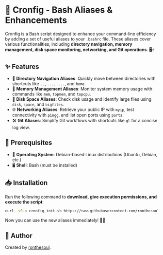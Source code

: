 # 🚀 Cronfig - Bash Aliases & Enhancements

Cronfig is a Bash script designed to enhance your command-line efficiency by adding a set of useful aliases to your `.bashrc` file. These aliases cover various functionalities, including **directory navigation, memory management, disk space monitoring, networking, and Git operations**. 🖥️⚡

## ✨ Features

- 📂 **Directory Navigation Aliases**: Quickly move between directories with shortcuts like `..`, `...`, `....`, and `home`.
- 🧠 **Memory Management Aliases**: Monitor system memory usage with commands like `mem`, `topmem`, and `topcpu`.
- 💾 **Disk Space Aliases**: Check disk usage and identify large files using `disk`, `space`, and `bigfiles`.
- 🌐 **Networking Aliases**: Retrieve your public IP with `myip`, test connectivity with `pingg`, and list open ports using `ports`.
- 🛠️ **Git Aliases**: Simplify Git workflows with shortcuts like `gl` for a concise log view.

## 🔧 Prerequisites

- 🐧 **Operating System**: Debian-based Linux distributions (Ubuntu, Debian, etc.)
- 🖥️ **Shell**: Bash (must be installed)

## 📥 Installation

Run the following command to **download, give execution permissions, and execute the script**:

```bash
curl -sSLo cronfig_init.sh https://raw.githubusercontent.com/ronthesoul/Cronfig/main/cronfig_init.sh && chmod +x cronfig_init.sh && ./cronfig_init.sh
```

Now you can use the new aliases immediately! 🚀🎉

## 👤 Author

Created by [ronthesoul](https://github.com/ronthesoul).
